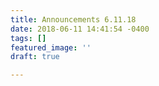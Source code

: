 ```yaml
---
title: Announcements 6.11.18
date: 2018-06-11 14:41:54 -0400
tags: []
featured_image: ''
draft: true

---
```

